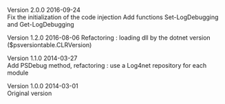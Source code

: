 ﻿Version 2.0.0
  2016-09-24  
   Fix the initialization of the code injection
   Add functions Set-LogDebugging and Get-LogDebugging

Version 1.2.0
  2016-08-06
   Refactoring : loading dll by the dotnet version ($psversiontable.CLRVersion) 

Version 1.1.0
  2014-03-27  
   Add PSDebug method, refactoring : use a Log4net repository for each module

Version 1.0.0
  2014-03-01  
    Original version
